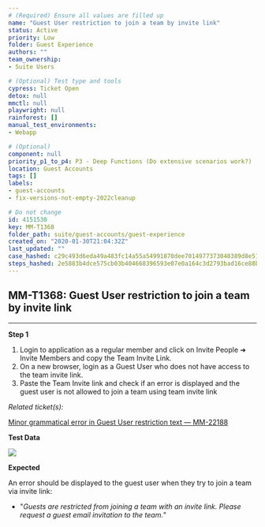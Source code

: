 ```yaml
---
# (Required) Ensure all values are filled up
name: "Guest User restriction to join a team by invite link"
status: Active
priority: Low
folder: Guest Experience
authors: ""
team_ownership: 
- Suite Users

# (Optional) Test type and tools
cypress: Ticket Open
detox: null
mmctl: null
playwright: null
rainforest: []
manual_test_environments: 
- Webapp

# (Optional)
component: null
priority_p1_to_p4: P3 - Deep Functions (Do extensive scenarios work?)
location: Guest Accounts
tags: []
labels: 
- guest-accounts
- fix-versions-not-empty-2022cleanup

# Do not change
id: 4151530
key: MM-T1368
folder_path: suite/guest-accounts/guest-experience
created_on: "2020-01-30T21:04:32Z"
last_updated: ""
case_hashed: c29c493d6eda49a483fc14a55a54991870dee7014977373048389d8e51141f0e480181f6efa0b4dc8c028f620d58f9ce
steps_hashed: 2e5883b4dce575cb03b404668396593e07e0a164c3d2793bad16ce88b72720e2604ef487b6a2a66c02edcdcdb4d76329
---
```


## MM-T1368: Guest User restriction to join a team by invite link

---

**Step 1**

1. Login to application as a regular member and click on Invite People ➜ Invite Members and copy the Team Invite Link.
2. On a new browser, login as a Guest User who does not have access to the team invite link.
3. Paste the Team Invite link and check if an error is displayed and the guest user is not allowed to join a team using team invite link

_Related ticket(s):_

[Minor grammatical error in Guest User restriction text — MM-22188](https://mattermost.atlassian.net/browse/MM-22188)

**Test Data**

![](https://smartbear-tm4j-prod-us-west-2-attachment-rich-text.s3.us-west-2.amazonaws.com/embedded-f3277290f945470c4add5d21ef3dc7ca7b74388fc7152bfb6b99ae58c66a95a8-1583424893558-2020-03-05_11-12-13.png)

**Expected**

An error should be displayed to the guest user when they try to join a team via invite link:

- "_Guests are restricted from joining a team with an invite link. Please request a guest email invitation to the team._"
